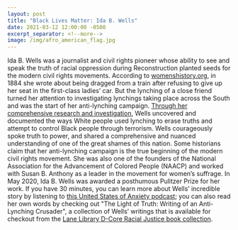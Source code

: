 ```yaml
---
layout: post
title: "Black Lives Matter: Ida B. Wells"
date: 2021-03-12 12:00:00 -0500
excerpt_separator: <!--more-->
image: /img/afro_american_flag.jpg
---
```


Ida B. Wells was a journalist and civil rights pioneer whose ability to see and speak the truth of racial oppression during Reconstruction planted seeds for the modern civil rights movements. <!--more--> According to [womenshistory.org][womenshistory], in 1884 she wrote about being dragged from a train after refusing to give up her seat in the first-class ladies’ car. But the lynching of a close friend turned her attention to investigating lynchings taking place across the South and was the start of her anti-lynching campaign. [Through her comprehensive research and investigation][investigation], Wells uncovered and documented the ways White people used lynching to erase truths and attempt to control Black people through terrorism. Wells courageously spoke truth to power, and shared a comprehensive and nuanced understanding of one of the great shames of this nation. Some historians claim that her anti-lynching campaign is the true beginning of the modern civil rights movement. She was also one of the founders of the National Association for the Advancement of Colored People (NAACP) and worked with Susan B. Anthony as a leader in the movement for women’s suffrage. In May 2020, Ida B. Wells was awarded a posthumous Pulitzer Prize for her work. If you have 30 minutes, you can learn more about Wells’ incredible story by listening to [this United States of Anxiety podcast][anxiety-podcast]; you can also read her own words by checking out "The Light of Truth: Writing of an Anti-Lynching Crusader", a collection of Wells’ writings that is available for checkout from the [Lane Library D-Core Racial Justice book collection][book-collection].

[womenshistory]: http://r20.rs6.net/tn.jsp?f=001LAeq9lYwVvR2DvXJ2d0hReFTbvOjoFut352ZoUx-8OLVwZUO4iqSpDenNi0urVFiu8pCcmOUr8X1Bb5y1p_hcI3zFK3EO6rSsh9_9OSss9VjyW2aLL-l4-mVbGHM93mqwy5pej30ck248-alie_joKdH6m_Fz6nF0LmAm7dCQmg2jxPnIZg0jH3dXRXsr7yZrpk2l0acPNEwLjxv1vn7MCpllkfM3Bkx&c=nHAXFsOB3MTzC9oxpQHqRETmk6pbItrEChOXMsZbu6t1J9aPhde1iA==&ch=4_ebS1QIDkrOIB9ah_Ua7fToTBNe5u-XcTrjJI8VyuxMVsrsU0tJIg==
[investigation]: http://r20.rs6.net/tn.jsp?f=001LAeq9lYwVvR2DvXJ2d0hReFTbvOjoFut352ZoUx-8OLVwZUO4iqSpDenNi0urVFilcpDC4IOa3lnBPJlqVh-etNnWGUS_ElHQW_QYGK0JsnHS7myRb5rraxwM8Dl44dHp-J1ij1TL6Pfwmoeg1Lq11NDHP_fmgmArQEzMg9-2ps=&c=nHAXFsOB3MTzC9oxpQHqRETmk6pbItrEChOXMsZbu6t1J9aPhde1iA==&ch=4_ebS1QIDkrOIB9ah_Ua7fToTBNe5u-XcTrjJI8VyuxMVsrsU0tJIg==
[anxiety-podcast]: http://r20.rs6.net/tn.jsp?f=001LAeq9lYwVvR2DvXJ2d0hReFTbvOjoFut352ZoUx-8OLVwZUO4iqSpDenNi0urVFiv0rRn4EiDcTKdJVhh_pG5CgRFC2QYjT-4y3AUcaNyN1-UOdShwO8IYTLPxtBWoKGofjblLNiFABqY9wDvEDTmT7v4QgVJ0KZ1tMuqTpGhY3sHC-S5knccezetXJMJnixFxY18PWhOawJGH2LgMar-as0v2_7mrnVYKYlqUoGgIelJQ0iX0dQdwowtmpfJ8gxCYED10MIqRGtHLbCeQJZ1wUXIfMse3OQ4lAOAclx0a8EvM8rzEhz4aFQJTGJ-G1gZ1XWpmQllLAcoNxWJlkaa1FtZqbBv3VljWEZHVsUACzvFYYq4zamcvf0-WDjCSjbaB0sOwL_5LhFC-o_GmrgfJ1ArehYlvZJvtceeAM9cnErmGusFsYdnMZiRdVb5BfvkaA4aqm3zcUl2EeZrhw_AkNbiL72T8-f4L0pR584eyhcC6sf3vDURNXEqvY6t1RgnrcODFJpVhbXZrtbPKyDTZFu8KehtjBHiQbRYJq6e2vDNQM5vhYPym0OOzxKNFzu02n2ViiOXAN2psVzps88OShA8knA-inNyskYRlt5J-p3EsYwXPYH1AhRDTiHQjp6X8pmQMf9hYbogOUdLAttaDkGX96vPT8qelZdqCmc_UpaGLfwLOFoN5XwQOjQ4BmTQ5ZhMaTgqxSMpPWLTswqNRm1VURoq8agZvHu34sR-JnrsF8d6G1PWk4Oi8o4vKBbAzUJAnh6F_vhy_jdYJZWGWId-tWPlaUz&c=nHAXFsOB3MTzC9oxpQHqRETmk6pbItrEChOXMsZbu6t1J9aPhde1iA==&ch=4_ebS1QIDkrOIB9ah_Ua7fToTBNe5u-XcTrjJI8VyuxMVsrsU0tJIg==
[book-collection]: http://r20.rs6.net/tn.jsp?f=001LAeq9lYwVvR2DvXJ2d0hReFTbvOjoFut352ZoUx-8OLVwZUO4iqSpDenNi0urVFiJhVKXaINqHMGaGPFpv6Epqb7j1-fomwVPw13fRPC6Ncd1DRy-bLr4L9ayOsD-1b4gf_Nwd7f-i9HW-NPHS5nbI4TlI4KmttgnKVmlu189FVYRlU5IOVH6rxnV0QCQEqjsn6rT8upWunMNy3C-KnHbkoiyQ7guGsbpbkwOxht1RUcxpuSmFhUG0sM_HWs10bojGCg40odN-clemLwr64EQ8dYcFieB5GuI-zwdYTzfy6ayZlmNBt8iHWmQAkGS75N7b03ltg8A-qBLaY0wAd5q2AxtiVhLYbtRXkwMtgthmE1FaeF5ByCBt4PJP9y-JWaH3icXcTI-gmDLUq-qZhQknOlOoO6hwxqctT8jkPVkWA2v_D0RN351rW37Exu7WK4VoPSkSO3rbnbTv9z7IrCTbmuHvj0VF-kpMq2JItETLY3VEPKkGc6G0RdLHh3Mf2XVNUUdAuCRF8WcCVXNla8AmONBEoF2J6zEb7u3wYzIaCiOI8k8jVbM9bfMbdo0VUkhGMkbOBJpurecsmgnNXyWPWMrfQuq2RfhsWBMrrNF0ODRo08J2QGPf6dBRxNZ2jMz3cGAI7TykoLV17DSjRLvGmxx3PSB0QLU6YFjhRAQOP3mlL1BV1y1JyN3qK-bucx7hnLlwwWia_FSyV1yE1HYocw4hoLbxOLw0zMLaAMLhQ4H_-mDTaCCRHLw4pODbWrcFiO4Co115qytmdkrLbpuXELlOUT9YBEi56Pm4PIsE7XlwgnRoWG6etlZjsJ8lBZvCc3DRKa8Vvhpu5q_aL0UA==&c=nHAXFsOB3MTzC9oxpQHqRETmk6pbItrEChOXMsZbu6t1J9aPhde1iA==&ch=4_ebS1QIDkrOIB9ah_Ua7fToTBNe5u-XcTrjJI8VyuxMVsrsU0tJIg==
